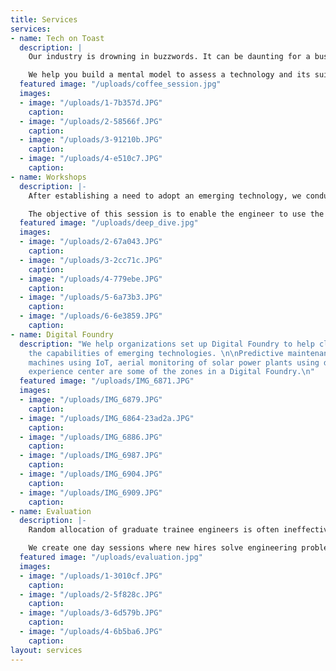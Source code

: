 ```yaml
---
title: Services
services:
- name: Tech on Toast
  description: |
    Our industry is drowning in buzzwords. It can be daunting for a business leader to sift through buzzwords and invest in technologies that create real value for their business.

    We help you build a mental model to assess a technology and its suitability for your business through short, snappy sessions. Each session is designed for your specific business with relevant case studies and custom-made demonstrations.
  featured image: "/uploads/coffee_session.jpg"
  images:
  - image: "/uploads/1-7b357d.JPG"
    caption: 
  - image: "/uploads/2-58566f.JPG"
    caption: 
  - image: "/uploads/3-91210b.JPG"
    caption: 
  - image: "/uploads/4-e510c7.JPG"
    caption: 
- name: Workshops
  description: |-
    After establishing a need to adopt an emerging technology, we conduct two to five day sessions for practicing engineers to gain working knowledge of the technology. These sessions are highly engaging and project based.

    The objective of this session is to enable the engineer to use the technology to develop prototypes for problems at work.
  featured image: "/uploads/deep_dive.jpg"
  images:
  - image: "/uploads/2-67a043.JPG"
    caption: 
  - image: "/uploads/3-2cc71c.JPG"
    caption: 
  - image: "/uploads/4-779ebe.JPG"
    caption: 
  - image: "/uploads/5-6a73b3.JPG"
    caption: 
  - image: "/uploads/6-6e3859.JPG"
    caption: 
- name: Digital Foundry
  description: "We help organizations set up Digital Foundry to help clients experience
    the capabilities of emerging technologies. \n\nPredictive maintenance of critical
    machines using IoT, aerial monitoring of solar power plants using drones, VR/AR
    experience center are some of the zones in a Digital Foundry.\n"
  featured image: "/uploads/IMG_6871.JPG"
  images:
  - image: "/uploads/IMG_6879.JPG"
    caption: 
  - image: "/uploads/IMG_6864-23ad2a.JPG"
    caption: 
  - image: "/uploads/IMG_6886.JPG"
    caption: 
  - image: "/uploads/IMG_6987.JPG"
    caption: 
  - image: "/uploads/IMG_6904.JPG"
    caption: 
  - image: "/uploads/IMG_6909.JPG"
    caption: 
- name: Evaluation
  description: |-
    Random allocation of graduate trainee engineers is often ineffective. Also, graduates are biased towards popular profiles such as R&D or Design. It is vital to match a graduate's competencies to relevant areas in order to enhance productivity.

    We create one day sessions where new hires solve engineering problems and are assessed by experts on how they fared in profile specific challenges. We produce a comprehensive evaluation report which is used by organizations to achieve candidate - profile fit (likely to result in lower attrition).
  featured image: "/uploads/evaluation.jpg"
  images:
  - image: "/uploads/1-3010cf.JPG"
    caption: 
  - image: "/uploads/2-5f828c.JPG"
    caption: 
  - image: "/uploads/3-6d579b.JPG"
    caption: 
  - image: "/uploads/4-6b5ba6.JPG"
    caption: 
layout: services
---
```


